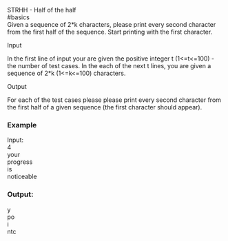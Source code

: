 STRHH - Half of the half   
#basics   
Given a sequence of 2*k characters, please print every second character from the first half of the sequence. Start printing with the first character.
  
Input  
  
In the first line of input your are given the positive integer t (1<=t<=100) - the number of test cases. In the each of the next t lines, you are given a sequence of 2*k (1<=k<=100) characters.  
  
Output  
  
For each of the test cases please please print every second character from the first half of a given sequence (the first character should appear).  
  
### Example  
  
Input:  
4  
your  
progress  
is  
noticeable  

### Output:  
y  
po  
i  
ntc  